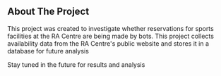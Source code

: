 ## About The Project

This project was created to investigate whether reservations for sports facilities at the RA Centre are being made by bots. This project collects availability data from the RA Centre's public website and stores it in a database for future analysis

Stay tuned in the future for results and analysis